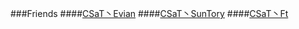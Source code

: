 ###Friends
####[CSaT丶Evian](https://github.com/CSaTSunTory/firends/blob/master/L_CSaT_Evian/Evian.md)
####[CSaT丶SunTory](https://github.com/CSaTSunTory/firends/blob/master/CSaT_SunTory/CSaT_SunTory.md)
####[CSaT丶Ft](https://github.com/CSaTSunTory/firends/blob/master/CSaT_Ft/CSaT_Ft.md)